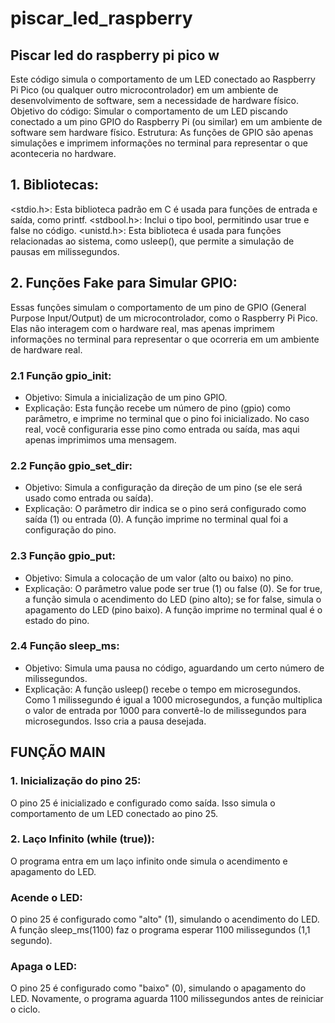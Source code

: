 # piscar_led_raspberry

## Piscar led do raspberry pi pico w
Este código simula o comportamento de um LED conectado ao Raspberry Pi Pico (ou qualquer outro microcontrolador) em um ambiente de desenvolvimento de software, sem a necessidade de hardware físico.
Objetivo do código: Simular o comportamento de um LED piscando conectado a um pino GPIO do Raspberry Pi (ou similar) em um ambiente de software sem hardware físico.
Estrutura: As funções de GPIO são apenas simulações e imprimem informações no terminal para representar o que aconteceria no hardware.

## 1. Bibliotecas:
<stdio.h>: Esta biblioteca padrão em C é usada para funções de entrada e saída, como printf.
<stdbool.h>: Inclui o tipo bool, permitindo usar true e false no código.
<unistd.h>: Esta biblioteca é usada para funções relacionadas ao sistema, como usleep(), que permite a simulação de pausas em milissegundos.


## 2. Funções Fake para Simular GPIO:
Essas funções simulam o comportamento de um pino de GPIO (General Purpose Input/Output) de um microcontrolador, como o Raspberry Pi Pico. Elas não interagem com o hardware real, mas apenas imprimem informações no terminal para representar o que ocorreria em um ambiente de hardware real.

### 2.1 Função gpio_init:
- Objetivo: Simula a inicialização de um pino GPIO.
- Explicação: Esta função recebe um número de pino (gpio) como parâmetro, e imprime no terminal que o pino foi inicializado. No caso real, você configuraria esse pino como entrada ou saída, mas aqui apenas imprimimos uma mensagem.

### 2.2 Função gpio_set_dir:
- Objetivo: Simula a configuração da direção de um pino (se ele será usado como entrada ou saída).
- Explicação: O parâmetro dir indica se o pino será configurado como saída (1) ou entrada (0). A função imprime no terminal qual foi a configuração do pino.

### 2.3 Função gpio_put:
- Objetivo: Simula a colocação de um valor (alto ou baixo) no pino.
- Explicação: O parâmetro value pode ser true (1) ou false (0). Se for true, a função simula o acendimento do LED (pino alto); se for false, simula o apagamento do LED (pino baixo). A função imprime no terminal qual é o estado do pino.

### 2.4 Função sleep_ms:
- Objetivo: Simula uma pausa no código, aguardando um certo número de milissegundos.
- Explicação: A função usleep() recebe o tempo em microsegundos. Como 1 milissegundo é igual a 1000 microsegundos, a função multiplica o valor de entrada por 1000 para convertê-lo de milissegundos para microsegundos. Isso cria a pausa desejada.

## FUNÇÃO MAIN
### 1. Inicialização do pino 25:
O pino 25 é inicializado e configurado como saída. Isso simula o comportamento de um LED conectado ao pino 25.

### 2. Laço Infinito (while (true)):
O programa entra em um laço infinito onde simula o acendimento e apagamento do LED.

### Acende o LED:
O pino 25 é configurado como "alto" (1), simulando o acendimento do LED. A função sleep_ms(1100) faz o programa esperar 1100 milissegundos (1,1 segundo).

### Apaga o LED:
O pino 25 é configurado como "baixo" (0), simulando o apagamento do LED. Novamente, o programa aguarda 1100 milissegundos antes de reiniciar o ciclo.


